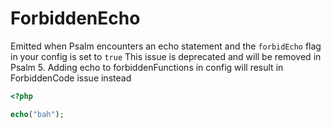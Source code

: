 # ForbiddenEcho

Emitted when Psalm encounters an echo statement and the `forbidEcho` flag in your config is set to `true`
This issue is deprecated and will be removed in Psalm 5. Adding echo to forbiddenFunctions in config will result in ForbiddenCode issue instead
```php
<?php

echo("bah");
```
